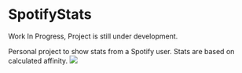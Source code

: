 # SpotifyStats
Work In Progress, Project is still under development.

Personal project to show stats from a Spotify user. 
Stats are based on calculated affinity.
<img src="https://i.imgur.com/lS7OOHS.png"/>





